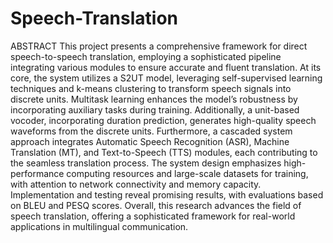 # Speech-Translation
ABSTRACT
This project presents a comprehensive framework for direct speech-to-speech translation, employing a sophisticated pipeline integrating various modules to ensure accurate and fluent translation. At its core, the system utilizes a S2UT model, leveraging self-supervised learning techniques and k-means clustering to transform speech
signals into discrete units. Multitask learning enhances the model’s robustness by incorporating auxiliary tasks during training. Additionally, a unit-based vocoder, incorporating duration prediction, generates high-quality speech waveforms from the discrete units. Furthermore, a cascaded system approach integrates Automatic Speech
Recognition (ASR), Machine Translation (MT), and Text-to-Speech (TTS) modules,
each contributing to the seamless translation process. The system design emphasizes
high-performance computing resources and large-scale datasets for training, with attention to network connectivity and memory capacity. Implementation and testing reveal
promising results, with evaluations based on BLEU and PESQ scores. Overall, this research advances the field of speech translation, offering a sophisticated framework for
real-world applications in multilingual communication.



